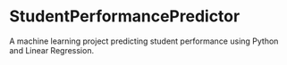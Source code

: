 # StudentPerformancePredictor
A machine learning project predicting student performance using Python and Linear Regression.
